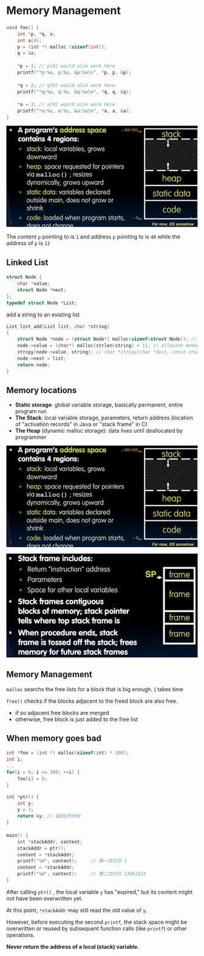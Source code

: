 # Memory Management

```c
void foo() {
    int *p, *q, x;
    int a[4];
    p = (int *) malloc (sizeof(int));
    q = &x;

    *p = 1; // p[0] would also work here
    printf("*p:%u, p:%u, &p:%u\n", *p, p, &p);

    *q = 2; // q[0] would also work here
    printf("*q:%u, q:%u, &q:%u\n", *q, q, &q);

    *a = 3; // a[0] would also work here
    printf("*a:%u, a:%u, &a:%u\n", *a, a, &a);
}
```

![](tmpF058.png)

The content `p` pointing to is `1` and address `p` pointing to is `40` while the address of `p` is `12`



## Linked List

```c
struct Node {
    char *value;
    struct Node *next;
};
typedef struct Node *List;
```

add a string to an existing list

```c
List list_add(List list, char *string)
{
    struct Node *node = (struct Node*) malloc(sizeof(struct Node)); // allocate memory for a new node
    node->value = (char*) malloc(strlen(string) + 1); // allocate memory for string (includes \0 representing the end
    strcpy(node->value, string); // char *strcpy(char *dest, const char *src);
    node->next = list;
    return node;
}
```



## Memory locations

- **Static storage**: global variable storage, basically permanent, entire program run
- **The Stack**: local variable storage, parameters, return address (location of "activation records" in Java or "stack frame" in C)
- **The Heap** (dynamic malloc storage): data lives until deallocated by programmer

![](1.png)

![](2.png)



## Memory Management

`malloc` searchs the free lists for a block that is big enough. ( takes time

`free()` checks if the blocks adjacent to the freed block are also free.

- if so adjacent free blocks are merged
- otherwise, free block is just added to the free list

## When memory goes bad

```c
int *foo = (int *) malloc(sizeof(int) * 100);
int i;
...
for(i = 0; i <= 100; ++i) {
    foo[i] = 0;
}
```

```c
int *ptr() {
    int y;
    y = 3;
    return &y; // 返回y的地址
}

main() {
    int *stackAddr, content;
    stackAddr = ptr();
    content = *stackAddr;
    printf("%d", content);     // 第一次打印 3
    content = *stackAddr;
    printf("%d", content);     // 第二次打印 13451514
}
```

After calling `ptr()` , the local variable `y` has "expired," but its content might not have been overwritten yet.

At this point, `*stackAddr` may still read the old value of `y`.

However, before executing the second `printf`, the stack space might be overwritten or reused by subsequent function calls (like `printf`) or other operations.

**Never return the address of a local (stack) variable.**

